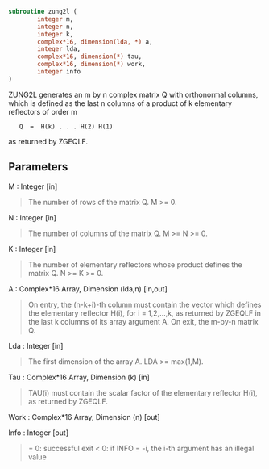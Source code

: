 ```fortran
subroutine zung2l (
		integer m,
		integer n,
		integer k,
		complex*16, dimension(lda, *) a,
		integer lda,
		complex*16, dimension(*) tau,
		complex*16, dimension(*) work,
		integer info
)
```

 ZUNG2L generates an m by n complex matrix Q with orthonormal columns,
 which is defined as the last n columns of a product of k elementary
 reflectors of order m

       Q  =  H(k) . . . H(2) H(1)

 as returned by ZGEQLF.

## Parameters
M : Integer [in]
> The number of rows of the matrix Q. M >= 0.

N : Integer [in]
> The number of columns of the matrix Q. M >= N >= 0.

K : Integer [in]
> The number of elementary reflectors whose product defines the
> matrix Q. N >= K >= 0.

A : Complex*16 Array, Dimension (lda,n) [in,out]
> On entry, the (n-k+i)-th column must contain the vector which
> defines the elementary reflector H(i), for i = 1,2,...,k, as
> returned by ZGEQLF in the last k columns of its array
> argument A.
> On exit, the m-by-n matrix Q.

Lda : Integer [in]
> The first dimension of the array A. LDA >= max(1,M).

Tau : Complex*16 Array, Dimension (k) [in]
> TAU(i) must contain the scalar factor of the elementary
> reflector H(i), as returned by ZGEQLF.

Work : Complex*16 Array, Dimension (n) [out]

Info : Integer [out]
> = 0: successful exit
> < 0: if INFO = -i, the i-th argument has an illegal value

